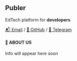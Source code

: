## Publer
EdTech platform for **developers**

[📬 Email](heartsker@gmail.com)
/ [🐙 GitHub]([https://github.com/heartsker](https://github.com/heartsker/Publer))
/ [💬 Telegram](https://t.me/official_developer_club)

#### 👋 ABOUT US

Info will appear here soon
